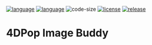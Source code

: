 [![language](https://img.shields.io/static/v1?label=language&message=4d&color=blue)](https://developer.4d.com/)
[![language](https://img.shields.io/github/languages/top/vdelachaux/4DPop-Image-Buddy.svg)](https://developer.4d.com/)
![code-size](https://img.shields.io/github/languages/code-size/vdelachaux/4DPop-Image-Buddy.svg)
[![license](https://img.shields.io/github/license/vdelachaux/4DPop-Image-Buddy)](LICENSE)
[![release](https://img.shields.io/github/v/release/vdelachaux/4DPop-Image-Buddy?include_prereleases)](https://github.com/vdelachaux/4DPop-Image-Buddy/releases/latest)

# 4DPop Image Buddy


